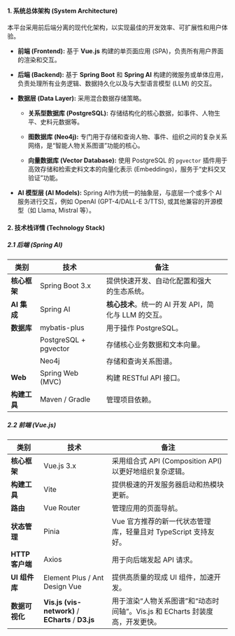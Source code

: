 
#### **1. 系统总体架构 (System Architecture)**

本平台采用前后端分离的现代化架构，以实现最佳的开发效率、可扩展性和用户体验。

- **前端 (Frontend):** 基于 **Vue.js** 构建的单页面应用 (SPA)，负责所有用户界面的渲染和交互。
    
- **后端 (Backend):** 基于 **Spring Boot** 和 **Spring AI** 构建的微服务或单体应用，负责处理所有业务逻辑、数据持久化以及与大型语言模型 (LLM) 的交互。
    
- **数据层 (Data Layer):** 采用混合数据存储策略。
    
    - **关系型数据库 (PostgreSQL):** 存储结构化的核心数据，如事件、人物生平、史料元数据等。
        
    - **图数据库 (Neo4j):** 专门用于存储和查询人物、事件、组织之间的复杂关系网络，是“智能人物关系图谱”功能的核心。
        
    - **向量数据库 (Vector Database):** 使用 PostgreSQL 的 `pgvector` 插件用于高效存储和检索史料文本的向量化表示 (Embeddings)，服务于“史料交叉验证”功能。
        
- **AI 模型层 (AI Models):** Spring AI作为统一的抽象层，与底层一个或多个 AI 服务进行交互，例如 OpenAI (GPT-4/DALL-E 3/TTS), 或其他兼容的开源模型（如 Llama, Mistral 等）。
    

#### **2. 技术栈详情 (Technology Stack)**

##### **2.1 后端 (Spring AI)**

| 类别        | 技术                    | 备注                                  |     |
| --------- | --------------------- | ----------------------------------- | --- |
| **核心框架**  | Spring Boot 3.x       | 提供快速开发、自动化配置和强大的生态系统。               |     |
| **AI 集成** | Spring AI             | **核心技术**。统一的 AI 开发 API，简化与 LLM 的交互。 |     |
| **数据库**   | mybatis-plus          | 用于操作 PostgreSQL。                    |     |
|           | PostgreSQL + pgvector | 存储核心业务数据和文本向量。                      |     |
|           | Neo4j                 | 存储和查询关系图谱。                          |     |
| **Web**   | Spring Web (MVC)      | 构建 RESTful API 接口。                  |     |
| **构建工具**  | Maven / Gradle        | 管理项目依赖。                             |     |

##### **2.2 前端 (Vue.js)**

| 类别          | 技术                                                 | 备注                                               |
| ----------- | -------------------------------------------------- | ------------------------------------------------ |
| **核心框架**    | Vue.js 3.x                                         | 采用组合式 API (Composition API) 以更好地组织复杂逻辑。          |
| **构建工具**    | Vite                                               | 提供极速的开发服务器启动和热模块更新。                              |
| **路由**      | Vue Router                                         | 管理应用的页面导航。                                       |
| **状态管理**    | Pinia                                              | Vue 官方推荐的新一代状态管理库，轻量且对 TypeScript 支持友好。          |
| **HTTP客户端** | Axios                                              | 用于向后端发起 API 请求。                                  |
| **UI 组件库**  | Element Plus / Ant Design Vue                      | 提供高质量的现成 UI 组件，加速开发。                             |
| **数据可视化**   | **Vis.js (vis-network)** / **ECharts** / **D3.js** | 用于渲染“人物关系图谱”和“动态时间轴”。Vis.js 和 ECharts 封装度高，开发更快。 |
